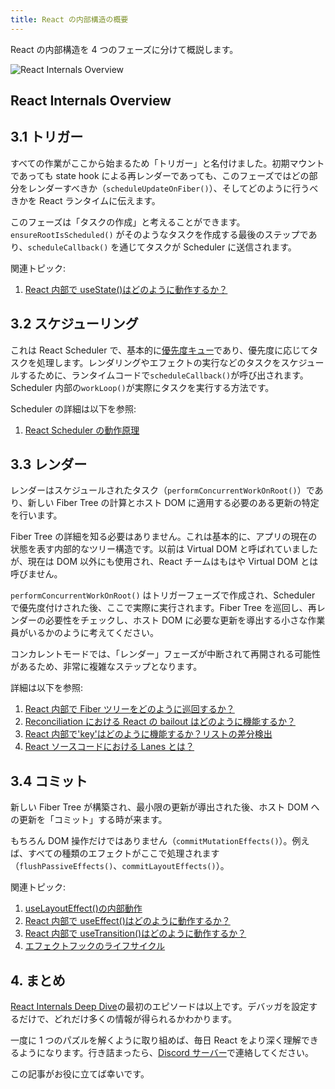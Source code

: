 ```yaml
---
title: React の内部構造の概要
---
```


React の内部構造を 4 つのフェーズに分けて概説します。

![React Internals Overview](https://jser.dev/static/react-internals-overview-light.png)

## React Internals Overview

## 3.1 トリガー

すべての作業がここから始まるため「トリガー」と名付けました。初期マウントであっても state hook による再レンダーであっても、このフェーズではどの部分をレンダーすべきか（`scheduleUpdateOnFiber()`）、そしてどのように行うべきかを React ランタイムに伝えます。

このフェーズは「タスクの作成」と考えることができます。`ensureRootIsScheduled()` がそのようなタスクを作成する最後のステップであり、`scheduleCallback()` を通じてタスクが Scheduler に送信されます。

関連トピック:

1. [React 内部で useState()はどのように動作するか？](/TODO)

## 3.2 スケジューリング

これは React Scheduler で、基本的に[優先度キュー](https://en.wikipedia.org/wiki/Priority_queue)であり、優先度に応じてタスクを処理します。レンダリングやエフェクトの実行などのタスクをスケジュールするために、ランタイムコードで`scheduleCallback()`が呼び出されます。Scheduler 内部の`workLoop()`が実際にタスクを実行する方法です。

Scheduler の詳細は以下を参照:

1. [React Scheduler の動作原理](/TODO)

## 3.3 レンダー

レンダーはスケジュールされたタスク（`performConcurrentWorkOnRoot()`）であり、新しい Fiber Tree の計算とホスト DOM に適用する必要のある更新の特定を行います。

Fiber Tree の詳細を知る必要はありません。これは基本的に、アプリの現在の状態を表す内部的なツリー構造です。以前は Virtual DOM と呼ばれていましたが、現在は DOM 以外にも使用され、React チームはもはや Virtual DOM とは呼びません。

`performConcurrentWorkOnRoot()` はトリガーフェーズで作成され、Scheduler で優先度付けされた後、ここで実際に実行されます。Fiber Tree を巡回し、再レンダーの必要性をチェックし、ホスト DOM に必要な更新を導出する小さな作業員がいるかのように考えてください。

コンカレントモードでは、「レンダー」フェーズが中断されて再開される可能性があるため、非常に複雑なステップとなります。

詳細は以下を参照:

1. [React 内部で Fiber ツリーをどのように巡回するか？](/TODO)
2. [Reconciliation における React の bailout はどのように機能するか？](/TODO)
3. [React 内部で'key'はどのように機能するか？リストの差分検出](/TODO)
4. [React ソースコードにおける Lanes とは？](/TODO)

## 3.4 コミット

新しい Fiber Tree が構築され、最小限の更新が導出された後、ホスト DOM への更新を「コミット」する時が来ます。

もちろん DOM 操作だけではありません（`commitMutationEffects()`）。例えば、すべての種類のエフェクトがここで処理されます（`flushPassiveEffects()`、`commitLayoutEffects()`）。

関連トピック:

1. [useLayoutEffect()の内部動作](/TODO)
2. [React 内部で useEffect()はどのように動作するか？](/TODO)
3. [React 内部で useTransition()はどのように動作するか？](/TODO)
4. [エフェクトフックのライフサイクル](/TODO)

## 4. まとめ

[React Internals Deep Dive](/TODO)の最初のエピソードは以上です。デバッガを設定するだけで、どれだけ多くの情報が得られるかわかります。

一度に 1 つのパズルを解くように取り組めば、毎日 React をより深く理解できるようになります。行き詰まったら、[Discord サーバー](https://discord.com/)で連絡してください。

この記事がお役に立てば幸いです。
